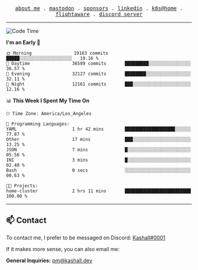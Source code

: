 <p align="center">
  <samp>
    <a href="https://jordanjones.org/">about me</a> .
    <a rel="me" href="https://mastodon.social/@kashall">mastodon</a> .
    <a href="https://github.com/sponsors/kashalls">sponsors</a> .
    <a href="https://linkedin.com/in/jordpjones">linkedin</a> .
    <a href="https://github.com/kashalls/home-cluster">k8s@home</a> .
    <a href="https://flightaware.com/adsb/stats/user/kashalls">flightaware</a> .
    <a href="https://discord.gg/V2WrCfqba9">discord server</a>
  </samp>
</p>

---

<!--START_SECTION:waka-->
![Code Time](http://img.shields.io/badge/Code%20Time-1%2C671%20hrs%2043%20mins-blue)

**I'm an Early 🐤** 

```text
🌞 Morning                19163 commits       █████░░░░░░░░░░░░░░░░░░░░   19.16 % 
🌆 Daytime                36589 commits       █████████░░░░░░░░░░░░░░░░   36.57 % 
🌃 Evening                32127 commits       ████████░░░░░░░░░░░░░░░░░   32.11 % 
🌙 Night                  12161 commits       ███░░░░░░░░░░░░░░░░░░░░░░   12.16 % 
```


📊 **This Week I Spent My Time On** 

```text
🕑︎ Time Zone: America/Los_Angeles

💬 Programming Languages: 
YAML                     1 hr 42 mins        ███████████████████░░░░░░   77.87 % 
Other                    17 mins             ███░░░░░░░░░░░░░░░░░░░░░░   13.25 % 
JSON                     7 mins              █░░░░░░░░░░░░░░░░░░░░░░░░   05.56 % 
INI                      3 mins              █░░░░░░░░░░░░░░░░░░░░░░░░   02.40 % 
Bash                     0 secs              ░░░░░░░░░░░░░░░░░░░░░░░░░   00.63 % 

🐱‍💻 Projects: 
home-cluster             2 hrs 11 mins       █████████████████████████   100.00 % 
```


<!--END_SECTION:waka-->

---

## 📫 Contact

To contact me, I prefer to be messaged on Discord:  [Kashall#0001](https://discord.com/users/201077739589992448)

If it makes more sense, you can also email me:

**General Inquiries:** pm@kashall.dev  
